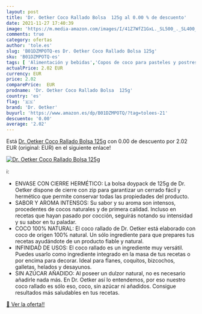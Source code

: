 ```yaml
---
layout: post
title: 'Dr. Oetker Coco Rallado Bolsa  125g al 0.00 % de descuento'
date: 2021-11-27 17:40:39
image: 'https://m.media-amazon.com/images/I/41Z7WfZ1GxL._SL500_._SL400_.jpg'
comments: true
category: ofertas
author: 'tole.es'
slug: 'B01DZMPOTQ-es Dr. Oetker Coco Rallado Bolsa 125g'
sku: 'B01DZMPOTQ-es'
tags: [ 'Alimentación y bebidas','Copos de coco para pasteles y postres','Productos para cocina y repostería','dr','dr. oetker','oetker', ]
actualPrice: 2.02 EUR
currency: EUR
price: 2.02
comparePrice:  EUR
prodname: 'Dr. Oetker Coco Rallado Bolsa  125g'
country: 'es'
flag: '🇪🇸'
brand: 'Dr. Oetker'
buyurl: 'https://www.amazon.es/dp/B01DZMPOTQ/?tag=tolees-21'
descuento: '0.00'
average: '2.02'
---
```


Está [Dr. Oetker Coco Rallado Bolsa  125g](https://www.amazon.es/dp/B01DZMPOTQ/?tag=tolees-21) con 0.00 de descuento por 2.02 EUR (original:  EUR) en el siguiente enlace!

[![Dr. Oetker Coco Rallado Bolsa  125g](https://m.media-amazon.com/images/I/41Z7WfZ1GxL._SL500_._SL400_.jpg)](https://www.amazon.es/dp/B01DZMPOTQ/?tag=tolees-21)

ℹ️:

- ENVASE CON CIERRE HERMÉTICO: La bolsa doypack de 125g de Dr. Oetker dispone de cierre con zip para garantizar un cerrado fácil y hermético que permite conservar todas las propiedades del producto.
- SABOR Y AROMA INTENSOS: Su sabor y su aroma son intensos, procedentes de cocos naturales y de primera calidad. Incluso en recetas que hayan pasado por cocción, seguirás notando su intensidad y su sabor en tu paladar.
- COCO 100% NATURAL: El coco rallado de Dr. Oetker está elaborado con coco de origen 100% natural. Un sólo ingrediente para que prepares tus recetas ayudándote de un producto fiable y natural.
- INFINIDAD DE USOS: El coco rallado es un ingrediente muy versátil. Puedes usarlo como ingrediente integrado en la masa de tus recetas o por encima para decorar. Ideal para flanes, coquitos, bizcochos, galletas, helados y desayunos.
- SIN AZÚCAR AÑADIDO: Al poseer un dulzor natural, no es necesario añadirle nada más. En Dr. Oetker así lo entendemos, por eso nuestro coco rallado es sólo eso, coco, sin azúcar ni añadidos. Consigue resultados más saludables en tus recetas.

[🛒 Ver la oferta!!](https://www.amazon.es/dp/B01DZMPOTQ/?tag=tolees-21)
